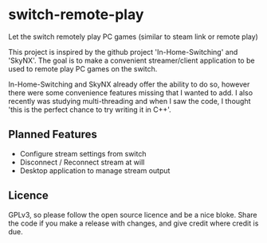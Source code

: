 # switch-remote-play

Let the switch remotely play PC games (similar to steam link or remote play)

This project is inspired by the github project 'In-Home-Switching' and 'SkyNX'. The goal is to make a convenient streamer/client application to be used to remote play PC games on the switch.

In-Home-Switching and SkyNX already offer the ability to do so, however there were some convenience features missing that I wanted to add. I also recently was studying multi-threading and when I saw the code, I thought 'this is the perfect chance to try writing it in C++'.

## Planned Features

- Configure stream settings from switch
- Disconnect / Reconnect stream at will
- Desktop application to manage stream output

## Licence

GPLv3, so please follow the open source licence and be a nice bloke. Share the code if you make a release with changes, and give credit where credit is due.
